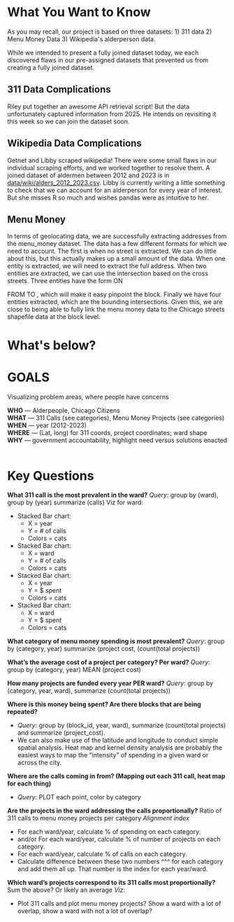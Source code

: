 # What You Want to Know

As you may recall, our project is based on three datasets: 1) 311 data 2) Menu Money Data 3) Wikipedia's alderperson data.

While we intended to present a fully joined dataset today, we each discovered flaws in our pre-assigned datasets that prevented us from creating a fully joined dataset.

## 311 Data Complications
Riley put together an awesome API retrieval script! But the data unfortunately captured information from 2025. He intends on revisiting it this week so we can join the dataset soon. 

## Wikipedia Data Complications
Getnet and Libby scraped wikipedia! There were some small flaws in our individual scraping efforts, and we worked together to resolve them. A joined dataset of aldermen between 2012 and 2023 is in [data/wiki/alders_2012_2023.csv](https://github.com/uchicago-2025-capp30122/30122-project-gitmoney/blob/main/data/wiki/alders_2012_2023.csv). Libby is currently writing a little something to check that we can account for an alderperson for every year of interest. But she misses R so much and wishes pandas were as intuitive to her. 

## Menu Money
In terms of geolocating data, we are successfully extracting addresses from the
menu_money dataset. The data has a few different formats for which we need to 
account. The first is when no street is extracted. We can do little about this, 
but this actually makes up a small amount of the data. When one entity is 
extracted, we will need to extract the full address. When two entities are 
extracted, we can use the intersection based on the cross streets. Three entities
have the form ON <main street> FROM <cross1> TO <cross2>, which will make it easy
pinpoint the block. Finally we have four entities extracted, which are the 
bounding intersections. Given this, we are close to being able to fully link
the menu money data to the Chicago streets shapefile data at the block level.

# What's below? 




# GOALS
Visualizing problem areas, where people have concerns

**WHO** — Alderpeople, Chicago Citizens <br>
**WHAT** — 311 Calls (see categories), Menu Money Projects (see categories) <br>
**WHEN** — year (2012-2023) <br>
**WHERE** — (Lat, long) for 311 coords, project coordinates; ward shape <br>
**WHY** — government accountability, highlight need versus solutions enacted <br>
<br>
# Key Questions
**What 311 call is the most prevalent in the ward?**
_Query_: group by (ward), group by (year) summarize (calls) 
Viz for ward:
* Stacked Bar chart: 
  * X = year
  * Y = # of calls
  * Colors = cats
* Stacked Bar chart:
  * X = ward
  * Y = # of calls
  * Colors = cats
* Stacked Bar chart:
  * X = year
  * Y = $ spent
  * Colors = cats
* Stacked Bar chart:
  * X = ward
  * Y = $ spent
  * Colors = cats

**What category of menu money spending is most prevalent?**
_Query_: group by (category, year) summarize (project cost, (count(total projects))

**What’s the average cost of a project per category? Per ward?**
_Query_: group by (category, year) MEAN (project cost) 

**How many projects are funded every year PER ward?**
_Query_: group by (category, year, ward), summarize (count(total projects))

**Where is this money being spent? Are there blocks that are being repeated?**
* _Query_: group by (block_id, year, ward), summarize (count(total projects) and  summarize (project_cost). 
* We can also make use of the latitude and longitude to conduct simple spatial analysis. Heat map and kernel density analysis are probably the easiest ways to map the “intensity” of spending in a given ward or across the city.  

**Where are the calls coming in from? (Mapping out each 311 call, heat map for each thing)**
* _Query_: PLOT each point, color by category

**Are the projects in the ward addressing the calls proportionally?**
Ratio of 311 calls to menu money projects per category
_Alignment index_
* For each ward/year, calculate % of spending on each category.
* and/or For each ward/year, calculate % of number of projects on each category.
* For each ward/year, calculate % of calls on each category. 
* Calculate difference between these two numbers ^^^ for each category and add them all up. That number is the index for each year/ward.

**Which ward’s projects correspond to its 311 calls most proportionally?**
Sum the above? Or likely an average
_Viz_:
* Plot 311 calls and plot menu money projects? Show a ward with a lot of overlap, show a ward with not a lot of overlap?

